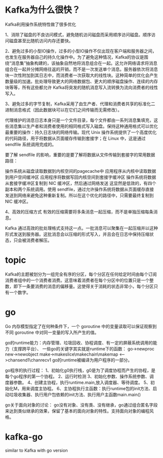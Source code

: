 # Kafka为什么很快？
Kafka利用操作系统特性做了很多优化

1、消除了磁盘的不良访问模式，避免随机访问磁盘而采用顺序访问磁盘。顺序访问磁盘甚至比随机访问内存还要快。

2、避免过多的小型IO操作，过多的小型IO操作不仅出现在客户端和服务器之间，也发生在服务器自己的持久化操作中。为了避免这种情况，Kafka的协议是围绕“消息集”抽象构建的，该抽象自然地将消息组合在一起。这允许网络请求将消息组合在一起并分摊网络往返的开销，而不是一次发送单个消息。服务器依次将消息块一次性附加到其日志中，而消费者一次获取大的线性块。这种简单的优化会产生数量级的加速。批处理导致更大的网络数据包、更大的顺序磁盘操作、连续的内存块等等，所有这些都允许 Kafka将突发的随机消息写入流转换为流向消费者的线性写入。

3、避免过多的字节复制，Kafka采用了由生产者、代理和消费者共享的标准化二进制消息格式（因此数据块可以在它们之间传输而无需修改）。

代理维护的消息日志本身只是一个文件目录，每个文件都由一系列消息集填充，这些消息集以生产者和消费者使用的相同格式写入磁盘。保持这种通用格式可以优化最重要的操作：持久日志块的网络传输。现代 Unix 操作系统提供了一个高度优化的代码路径，用于将数据从页面缓存传输到套接字；在 Linux 中，这是通过 sendfile 系统调用完成的。

要了解 sendfile 的影响，重要的是要了解将数据从文件传输到套接字的常用数据路径：

操作系统从磁盘读取数据到内核空间的pagecache中
应用程序从内核中读取数据到用户空间缓冲区
应用程序将数据写回内核空间到套接字缓冲区
操作系统将数据从套接字缓冲区复制到 NIC 缓冲区，然后通过网络发送
这显然是低效的，有四个副本和两个系统调用。使用 sendfile，通过允许操作系统将数据从页面缓存直接发送到网络来避免这种重新复制。所以在这个优化的路径中，只需要最终复制到 NIC 缓冲区。

4、高效的压缩方式
有效的压缩需要将多条消息一起压缩，而不是单独压缩每条消息。

Kafka 通过高效的批处理格式支持这一点。一批消息可以聚集在一起压缩并以这种形式发送到服务器。这批消息会以压缩的形式写入，并且会在日志中保持压缩状态，只会被消费者解压。

# topic
Kafka的主题被划分为一组完全有序的分区，每个分区在任何给定时间由每个订阅消费者组中的一个消费者消费。这意味着消费者在每个分区中的位置只是一个整数，即下一条要消费的消息的偏移量。这使得关于消耗的状态非常小，每个分区只有一个数字。

# go
Go 内存模型指定了在何种条件下，一个 goroutine 中的变量读取可以保证观察到不同 goroutine 中对同一变量的写入所产生的值。

go的runtime能力：内存管理、垃圾回收、协程调度、有一定的屏蔽系统调用的能力（支撑跨平台）、
一些go的关键字其实就是runtime下的函数：
    go->newproc
    new->newobject
    make->makeslice\makechain\makemap
    <-->chansend1\chanrecv1
go的runtime被编译为用户程序的一部分。

go程序的执行过程：
    1、初始化g0执行栈，g0是为了调度协程而产生的协程，是每个go程序的第一个协程。
    2、运行时检测
    3、初始化参数、操作系统参数、调度器参数。
    4、创建主协程，执行runtime.main,放入调度器、等待调度。
    5、初始化M，用来调度主协程。
    6、主协程执行主函数：执行runtime包的init方法、启动垃圾收集器、执行用户包依赖的init方法、执行用户主函数main.main()

go关于面向对象的讨论：
    go没有对象、没有类、没有继承，go通过组合匿名字段来达到类似继承的效果，保留了基本的面向对象的特性。支持面向对象的编程风格。



# kafka-go
similar to Kafka with go version
